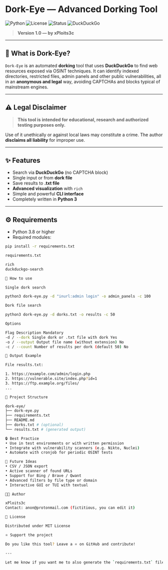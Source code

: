 
# Dork-Eye — Advanced Dorking Tool 
![Python](https://img.shields.io/badge/python-3.8%2B-blue.svg) 
![License](https://img.shields.io/badge/license-MIT-green.svg) 
![Status](https://img.shields.io/badge/status-Stable-brightgreen.svg) 
![DuckDuckGo](https://img.shields.io/badge/search-DuckDuckGo-orange.svg)

> **Version 1.0 — by xPloits3c**

---

## 🧠 What is Dork-Eye?

`Dork-Eye` is an automated **dorking** tool that uses **DuckDuckGo** to find web resources exposed via OSINT techniques. It can identify indexed directories, restricted files, admin panels and other public vulnerabilities, all in an **anonymous and legal** way, avoiding CAPTCHAs and blocks typical of mainstream engines.

---

## ⚠️ Legal Disclaimer

> **This tool is intended for educational, research and authorized testing purposes only.**

Use of it unethically or against local laws may constitute a crime. The author **disclaims all liability** for improper use.

---

## ✨ Features

- Search via **DuckDuckGo** (no CAPTCHA block)
- Single input or from **dork file**
- Save results to **.txt file**
- **Advanced visualization** with `rich`
- Simple and powerful **CLI interface**
- Completely written in **Python 3**

---

## ⚙️ Requirements

- Python 3.8 or higher
- Required modules:
```bash
pip install -r requirements.txt

requirements.txt

rich
duckduckgo-search

🚀 How to use

Single dork search

python3 dork-eye.py -d "inurl:admin login" -o admin_panels -c 100

Dork file search

python3 dork-eye.py -d dorks.txt -o results -c 50

Options

Flag Description Mandatory
-d / --dork Single dork or .txt file with dork Yes
-o / --output Output file name (without extension) No
-c / --count Number of results per dork (default 50) No

📂 Output Example

File results.txt:

1. https://example.com/admin/login.php
2. https://vulnerable.site/index.php?id=1
3. https://ftp.example.org/files/
...

📌 Project Structure

dork-eye/
├── dork-eye.py
├── requirements.txt
├── README.md
├── dorks.txt # (optional)
└── results.txt # (generated output)

🔒 Best Practice
• Use in test environments or with written permission
• Integrate with vulnerability scanners (e.g. Nikto, Nuclei)
• Automate with cronjob for periodic OSINT tests

🧩 Future Ideas
• CSV / JSON export
• Active scanner of found URLs
• Support for Bing / Brave / Qwant
• Advanced filters by file type or domain
• Interactive GUI or TUI with textual

🧑‍💻 Author

xPloits3c
Contact: anon@protonmail.com (fictitious, you can edit it)

📜 License

Distributed under MIT License

⭐ Support the project

Do you like this tool? Leave a ⭐ on GitHub and contribute!

---

Let me know if you want me to also generate the `requirements.txt` file, the MIT LICENSE
